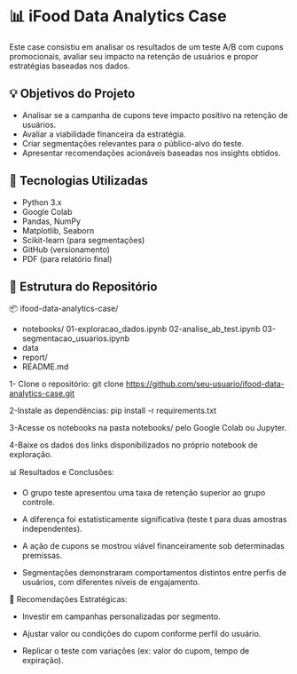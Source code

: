 # 📊 iFood Data Analytics Case

Este case consistiu em analisar os resultados de um teste A/B com cupons promocionais, avaliar seu impacto na retenção de usuários e propor estratégias baseadas nos dados.



## 💡 Objetivos do Projeto

- Analisar se a campanha de cupons teve impacto positivo na retenção de usuários.
- Avaliar a viabilidade financeira da estratégia.
- Criar segmentações relevantes para o público-alvo do teste.
- Apresentar recomendações acionáveis baseadas nos insights obtidos.


## 🧰 Tecnologias Utilizadas

- Python 3.x
- Google Colab
- Pandas, NumPy
- Matplotlib, Seaborn
- Scikit-learn (para segmentações)
- GitHub (versionamento)
- PDF (para relatório final)


## 📁 Estrutura do Repositório

📦 ifood-data-analytics-case/

- notebooks/
   01-exploracao_dados.ipynb
   02-analise_ab_test.ipynb
   03-segmentacao_usuarios.ipynb
- data
- report/
- README.md

         
1- Clone o repositório:
git clone https://github.com/seu-usuario/ifood-data-analytics-case.git

2-Instale as dependências:
pip install -r requirements.txt

3-Acesse os notebooks na pasta notebooks/ pelo Google Colab ou Jupyter.

4-Baixe os dados dos links disponibilizados no próprio notebook de exploração.



📊 Resultados e Conclusões:

- O grupo teste apresentou uma taxa de retenção superior ao grupo controle.

- A diferença foi estatisticamente significativa (teste t para duas amostras independentes).

- A ação de cupons se mostrou viável financeiramente sob determinadas premissas.

- Segmentações demonstraram comportamentos distintos entre perfis de usuários, com diferentes níveis de engajamento.



📌 Recomendações Estratégicas:

- Investir em campanhas personalizadas por segmento.

- Ajustar valor ou condições do cupom conforme perfil do usuário.

- Replicar o teste com variações (ex: valor do cupom, tempo de expiração).




